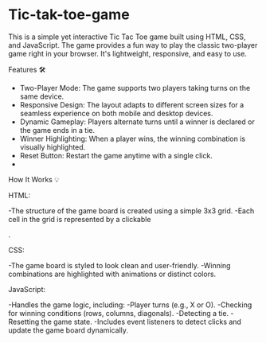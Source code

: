 # Tic-tak-toe-game
This is a simple yet interactive Tic Tac Toe game built using HTML, CSS, and JavaScript. The game provides a fun way to play the classic two-player game right in your browser. It's lightweight, responsive, and easy to use.

Features 🛠️
- Two-Player Mode: The game supports two players taking turns on the same device.
- Responsive Design: The layout adapts to different screen sizes for a seamless experience on both mobile and desktop devices.
- Dynamic Gameplay: Players alternate turns until a winner is declared or the game ends in a tie.
- Winner Highlighting: When a player wins, the winning combination is visually highlighted.
- Reset Button: Restart the game anytime with a single click.
- 
How It Works 💡

HTML:

-The structure of the game board is created using a simple 3x3 grid.
-Each cell in the grid is represented by a clickable <div>.

CSS:

-The game board is styled to look clean and user-friendly.
-Winning combinations are highlighted with animations or distinct colors.

JavaScript:

-Handles the game logic, including:
-Player turns (e.g., X or O).
-Checking for winning conditions (rows, columns, diagonals).
-Detecting a tie.
-Resetting the game state.
-Includes event listeners to detect clicks and update the game board dynamically.


